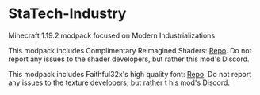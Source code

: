 # StaTech-Industry
Minecraft 1.19.2 modpack focused on Modern Industrializations


This modpack includes Complimentary Reimagined Shaders: [Repo](https://github.com/ComplementaryDevelopment/ComplementaryReimagined). Do not report any issues to the shader developers, but rather this mod's Discord.

This modpack includes Faithful32x's high quality font: [Repo](https://github.com/Faithful-Resource-Pack/Faithful-Java-32x). Do not report any issues to the texture developers, but rather t his mod's Discord.